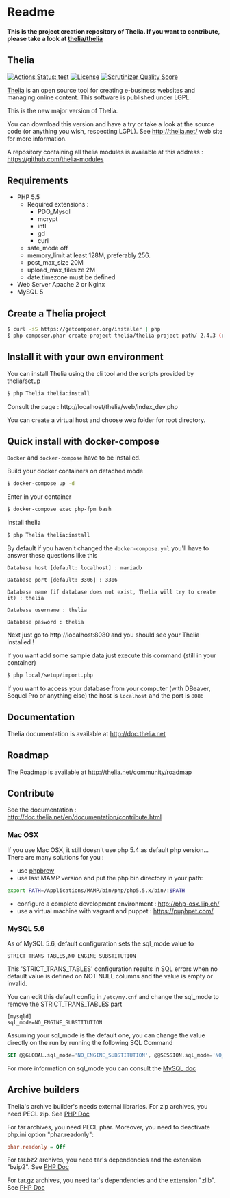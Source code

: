 Readme
======

#### This is the project creation repository of Thelia. If you want to contribute, please take a look at [thelia/thelia](https://github.com/thelia/thelia)

Thelia
------
[![Actions Status: test](https://github.com/thelia/thelia/workflows/test/badge.svg)](https://github.com/thelia/thelia/actions?query=workflow%3A"test") [![License](https://poser.pugx.org/thelia/thelia/license.png)](https://packagist.org/packages/thelia/thelia) [![Scrutinizer Quality Score](https://scrutinizer-ci.com/g/thelia/thelia/badges/quality-score.png?s=61e3e04a69bffd71c29b08e5392080317a546716)](https://scrutinizer-ci.com/g/thelia/thelia/)

[Thelia](http://thelia.net/) is an open source tool for creating e-business websites and managing online content. This software is published under LGPL.

This is the new major version of Thelia.

You can download this version and have a try or take a look at the source code (or anything you wish, respecting LGPL).  See http://thelia.net/ web site for more information.

A repository containing all thelia modules is available at this address : https://github.com/thelia-modules

Requirements
------------

* PHP 5.5
    * Required extensions :
        * PDO_Mysql
        * mcrypt
        * intl
        * gd
        * curl
    * safe_mode off
    * memory_limit at least 128M, preferably 256.
    * post_max_size 20M
    * upload_max_filesize 2M
    * date.timezone must be defined
* Web Server Apache 2 or Nginx
* MySQL 5

## Create a Thelia project

``` bash
$ curl -sS https://getcomposer.org/installer | php
$ php composer.phar create-project thelia/thelia-project path/ 2.4.3 (or 2.3.5)
```

## Install it with your own environment

You can install Thelia using the cli tool and the scripts provided by thelia/setup

``` bash
$ php Thelia thelia:install
```

Consult the page : http://localhost/thelia/web/index_dev.php

You can create a virtual host and choose web folder for root directory.

## Quick install with docker-compose

`Docker` and `docker-compose` have to be installed.

Build your docker containers on detached mode 
``` bash
$ docker-compose up -d
```

Enter in your container
``` bash
$ docker-compose exec php-fpm bash
```

Install thelia
``` bash
$ php Thelia thelia:install
```

By default if you haven't changed the `docker-compose.yml` you'll have to answer these questions like this

``` 
Database host [default: localhost] : mariadb
``` 
``` 
Database port [default: 3306] : 3306
```
``` 
Database name (if database does not exist, Thelia will try to create it) : thelia
```

``` 
Database username : thelia
```

``` 
Database pasword : thelia
```

Next just go to http://localhost:8080 and you should see your Thelia installed !

If you want add some sample data just execute this command (still in your container)
``` bash
$ php local/setup/import.php
```

If you want to access your database from your computer (with DBeaver, Sequel Pro or anything else) the host is `localhost` and the port is `8086` 

Documentation
-------------

Thelia documentation is available at http://doc.thelia.net

Roadmap
-------

The Roadmap is available at http://thelia.net/community/roadmap


Contribute
----------

See the documentation : http://doc.thelia.net/en/documentation/contribute.html

### Mac OSX

If you use Mac OSX, it still doesn't use php 5.4 as default php version... There are many solutions for you :

* use [phpbrew](https://github.com/c9s/phpbrew)
* use last MAMP version and put the php bin directory in your path:

```bash
export PATH=/Applications/MAMP/bin/php/php5.5.x/bin/:$PATH
```

* configure a complete development environment : http://php-osx.liip.ch/
* use a virtual machine with vagrant and puppet : https://puphpet.com/

### MySQL 5.6

As of MySQL 5.6, default configuration sets the sql_mode value to

```
STRICT_TRANS_TABLES,NO_ENGINE_SUBSTITUTION
```

This 'STRICT_TRANS_TABLES' configuration results in SQL errors when no default value is defined on NOT NULL columns and the value is empty or invalid.

You can edit this default config in ` /etc/my.cnf ` and change the sql_mode to remove the STRICT_TRANS_TABLES part

```
[mysqld]
sql_mode=NO_ENGINE_SUBSTITUTION
```

Assuming your sql_mode is the default one, you can change the value directly on the run by running the following SQL Command

```sql
SET @@GLOBAL.sql_mode='NO_ENGINE_SUBSTITUTION', @@SESSION.sql_mode='NO_ENGINE_SUBSTITUTION'
```

For more information on sql_mode you can consult the [MySQL doc](http://dev.mysql.com/doc/refman/5.0/fr/server-sql-mode.html "sql Mode")

## Archive builders
Thelia's archive builder's needs external libraries.
For zip archives, you need PECL zip. See [PHP Doc](http://php.net/manual/en/zip.installation.php)

For tar archives, you need PECL phar. Moreover, you need to deactivate php.ini option "phar.readonly":
```ini
phar.readonly = Off
```

For tar.bz2 archives, you need tar's dependencies and the extension "bzip2". See [PHP Doc](http://php.net/manual/fr/book.bzip2.php)

For tar.gz archives, you need tar's dependencies and the extension "zlib". See [PHP Doc](http://fr2.php.net/manual/fr/book.zlib.php)
